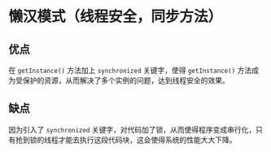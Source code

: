 # 懒汉模式（线程安全，同步方法）

## 优点

在 ```getInstance()``` 方法加上 ```synchronized``` 关键字，使得 ```getInstance()``` 方法成为受保护的资源，从而解决了多个实例的问题，达到线程安全的效果。

## 缺点

因为引入了 ```synchronized``` 关键字，对代码加了锁，从而使得程序变成串行化，只有抢到锁的线程才能去执行这段代码块，这会使得系统的性能大大下降。
